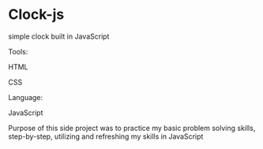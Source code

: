 # Clock-js

simple clock built in JavaScript

Tools:

HTML

CSS

Language:

JavaScript

Purpose of this side project was to practice my basic problem solving skills, step-by-step, utilizing and refreshing my skills in JavaScript
